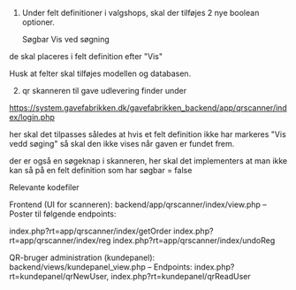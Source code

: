1. Under felt definitioner i valgshops, skal der tilføjes 2 nye boolean optioner.

    Søgbar
    Vis ved søgning

  de skal placeres i felt definition efter  "Vis"

Husk at felter skal tilføjes modellen og databasen.

2. qr skanneren til gave udlevering finder under 

https://system.gavefabrikken.dk/gavefabrikken_backend/app/qrscanner/index/login.php

her skal det tilpasses således at hvis et felt definition ikke har markeres "Vis vedd søging" så skal den ikke vises når gaven er fundet frem.

der er også en søgeknap i skanneren, her skal det implementers at man ikke kan så  på en felt definition som har søgbar = false


Relevante kodefiler

Frontend (UI for scanneren): backend/app/qrscanner/index/view.php
– Poster til følgende endpoints:

index.php?rt=app/qrscanner/index/getOrder
index.php?rt=app/qrscanner/index/reg
index.php?rt=app/qrscanner/index/undoReg

QR-bruger administration (kundepanel): backend/views/kundepanel_view.php
– Endpoints: index.php?rt=kundepanel/qrNewUser, index.php?rt=kundepanel/qrReadUser